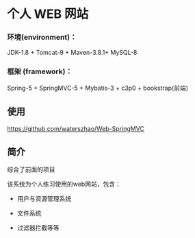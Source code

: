 # 个人 WEB 网站

### 环境(environment)：

JDK-1.8 + Tomcat-9 + Maven-3.8.1+ MySQL-8

### 框架 (framework)：

Spring-5 + SpringMVC-5 + Mybatis-3 + c3p0 + bookstrap(前端)

## 使用
https://github.com/waterszhao/Web-SpringMVC

## 简介 

综合了前面的项目

该系统为个人练习使用的web网站，包含：

- 用户与资源管理系统
  
- 文件系统

- 过滤器拦截等等